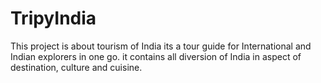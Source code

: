 # TripyIndia
This project is about tourism of India its a tour guide for International and Indian explorers in one go. it contains all diversion of India in aspect of destination, culture and cuisine.
